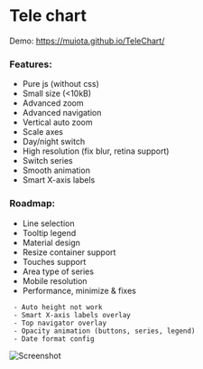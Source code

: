 ﻿Tele chart
====================
Demo: https://muiota.github.io/TeleChart/

### Features:
 - Pure js (without css)
 - Small size (<10kB)
 - Advanced zoom
 - Advanced navigation
 - Vertical auto zoom
 - Scale axes
 - Day/night switch
 - High resolution (fix blur, retina support)
 - Switch series
 - Smooth animation
 - Smart X-axis labels

  
### Roadmap:
- Line selection
- Tooltip legend
- Material design 
- Resize container support 
- Touches support
- Area type of series 
- Mobile resolution
- Performance, minimize & fixes
````
 - Auto height not work
 - Smart X-axis labels overlay
 - Top navigator overlay
 - Opacity animation (buttons, series, legend) 
 - Date format config
````

![Screenshot](https://i.imgur.com/IkHg18g.png)
